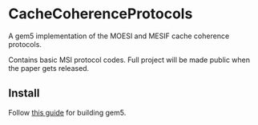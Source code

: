# CacheCoherenceProtocols
A gem5 implementation of the MOESI and MESIF cache coherence protocols.

Contains basic MSI protocol codes. Full project will be made public when the paper gets released.

## Install

Follow [this guide](https://www.gem5.org/getting_started/) for building gem5.
